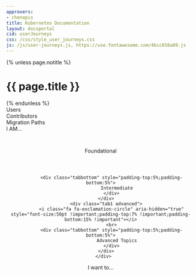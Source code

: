 ```yaml
---
approvers:
- chenopis
title: Kubernetes Documentation
layout: docsportal
cid: userJourneys
css: /css/style_user_journeys.css
js: /js/user-journeys.js, https://use.fontawesome.com/4bcc658a89.js
---
```


{% unless page.notitle %}
<h1>{{ page.title }}</h1>
{% endunless %}

<div class="bar1">
    <div class="navButton users">Users</div>
    <div class="navButton contributors">Contributors</div>
    <div class="navButton migrators">Migration Paths</div>
</div>

<div id="cardWrapper">
  <div class="bar2">I AM...</div>
  <div class='cards'></div>
</div>

<div style='text-align: center;'>
    <div class="bar2" id="subTitle"></div>
    <div class="bar3">
        <div class="tab1 foundational">
            <i class="fa fa-cloud-download" aria-hidden="true" style="font-size:50pt !important;padding-top:7% !important;padding-bottom:15% !important"></i>
            <br>
            <div class="tabbottom" style="padding-top:5%;padding-bottom:5%">
                Foundational
            </div>
            </div>
        <div class="tab1 intermediate">
            <i class="fa fa-check-square" aria-hidden="true" style="font-size:50pt !important;padding-top:7% !important;padding-bottom:15% !important"></i>
            <br>

            <div class="tabbottom" style="padding-top:5%;padding-bottom:5%">
                Intermediate
            </div>
        </div>
        <div class="tab1 advanced">
            <i class="fa fa-exclamation-circle" aria-hidden="true" style="font-size:50pt !important;padding-top:7% !important;padding-bottom:15% !important"></i>
            <br>
            <div class="tabbottom" style="padding-top:5%;padding-bottom:5%">
                Advanced Topics
            </div>
        </div>
      </div>
</div>

<div class='infobarWrapper'>
    <div class="infobar">
        <span style="padding-bottom: 3% ">I want to...</span>
        <a id="infolink1" href="docs.html"><div class="whitebar" >
            <div class="infoicon">
                <i class="fa fa-folder-open-o" aria-hidden="true" style="padding:%;float:left;color:#3399ff"></i>
            </div>
            <div id="info1" class='data'></div>
        </div></a>
        <a id="infolink2" href="docs.html"><div class="whitebar">
            <div class="infoicon">
                <i class="fa fa-retweet" aria-hidden="true" style="padding-bottom:%;float:left;color:#3399ff"></i>
            </div>
            <div id="info2" class='data'></div>
        </div></a>
        <a id="infolink3" href="docs.html"> <div class="whitebar">
            <div class="infoicon">
                <i class="fa fa-hdd-o" aria-hidden="true" style="padding:%;float:left;color:#3399ff;margin-right:9px"></i>
            </div>
            <div id="info3" class='data'></div>
        </div></a>
    </div>
</div>

